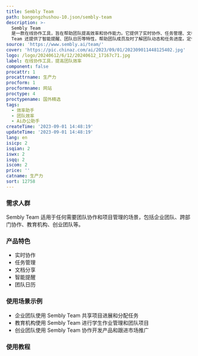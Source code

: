 ```yaml
---
title: Sembly Team
path: bangongzhushou-10.json/sembly-team
description: >-
  Sembly Team
  是一款在线协作工具，旨在帮助团队提高效率和协作能力。它提供了实时协作、任务管理、文档分享等功能，让团队成员可以在一个平台上共享和讨论项目进展、分配任务、记录工作成果等。Sembly
  Team 还提供了智能提醒、团队日历等特性，帮助团队成员及时了解团队动态和任务进度。定价灵活多样，适用于各类团队规模和需求。
source: 'https://www.sembly.ai/team/'
cover: 'https://pic.chinaz.com/ai/2023/09/01/202309011448125402.jpg'
logo: /logo/20240612/6/12/20240612_17167c71.jpg
label: 在线协作工具，提高团队效率
component: false
procattr: 1
procattrname: 生产力
procform: 1
procformname: 网站
proctype: 4
proctypename: 国外精选
tags:
  - 效率助手
  - 团队效率
  - Ai办公助手
createTime: '2023-09-01 14:48:19'
updateTime: '2023-09-01 14:48:19'
lang: en
isicp: 2
isqian: 2
iswx: 2
isqq: 2
iscom: 2
price: ''
catname: 生产力
sort: 12758
---
```




### 需求人群
Sembly Team 适用于任何需要团队协作和项目管理的场景，包括企业团队、跨部门协作、教育机构、创业团队等。

### 产品特色
- 实时协作
- 任务管理
- 文档分享
- 智能提醒
- 团队日历

### 使用场景示例
- 企业团队使用 Sembly Team 共享项目进展和分配任务
- 教育机构使用 Sembly Team 进行学生作业管理和团队项目
- 创业团队使用 Sembly Team 协作开发产品和跟进市场推广

### 使用教程


  
